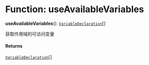 # Function: useAvailableVariables

**useAvailableVariables**(): [`VariableDeclaration`](/auto-docs/variable-plugin/classes/VariableDeclaration.md)\[]

获取作用域的可访问变量

#### Returns

[`VariableDeclaration`](/auto-docs/variable-plugin/classes/VariableDeclaration.md)\[]
